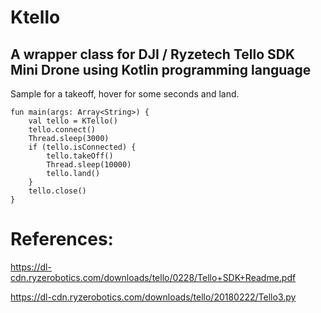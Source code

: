 # Ktello

## A wrapper class for DJI / Ryzetech Tello SDK Mini Drone using Kotlin programming language


Sample for a takeoff, hover for some seconds and land.
```
fun main(args: Array<String>) {
    val tello = KTello()
    tello.connect()
    Thread.sleep(3000)
    if (tello.isConnected) {
        tello.takeOff()
        Thread.sleep(10000)
        tello.land()
    }
    tello.close()
}
```
# References:

https://dl-cdn.ryzerobotics.com/downloads/tello/0228/Tello+SDK+Readme.pdf

https://dl-cdn.ryzerobotics.com/downloads/tello/20180222/Tello3.py
